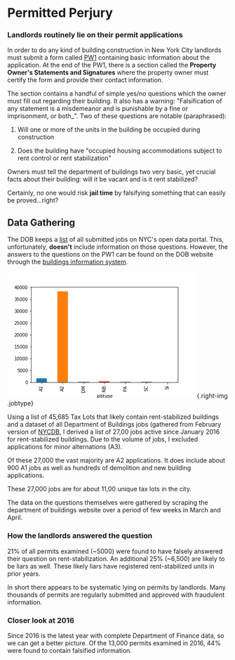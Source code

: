 # Permitted Perjury

### Landlords routinely lie on their permit applications

In order to do any kind of building construction in New York City landlords must submit a form called [PW1](http://www1.nyc.gov/assets/buildings/pdf/pw1.pdf) containing basic information about the application. At the end of the PW1, there is a section called the **Property Owner's Statements and Signatures** where the property owner must certify the form and provide their contact information.

The section contains a handful of simple yes/no questions which the owner must fill out regarding their building. It also has a warning: "Falsification of any statement is a misdemeanor and is punishable by a fine or imprisonment, or both_". Two of these questions are notable (paraphrased):

1) Will one or more of the units in the building be occupied during construction

2) Does the building have "occupied housing accommodations subject to rent control or rent stabilization"

Owners must tell the department of buildings two very basic, yet crucial facts about their building: will it be vacant and is it rent stabilized?

Certainly, no one would risk **jail time** by falsifying something that can easily be proved...right?


## Data Gathering

The DOB keeps a [list](https://data.cityofnewyork.us/Housing-Development/DOB-Job-Application-Filings/ic3t-wcy2/data) of all submitted jobs on NYC's open data portal. This, unfortunately, **doesn't** include information on those questions. However, the answers to the questions on the PW1 can be found on the DOB website through the [buildings information system](http://a810-bisweb.nyc.gov/bisweb/bsqpm01.jsp).

![](images/jobtype.png "job types"){.right-img .jobtype}

Using a list of 45,685 Tax Lots that likely contain rent-stabilized buildings and a dataset of all Department of Buildings jobs (gathered from February version of [NYCDB](https://github.com/aepyornis/nyc-db), I derived a list of 27,00 jobs active since January 2016 for rent-stabilized buildings. Due to the volume of jobs, I excluded applications for minor alternations (A3).

Of these 27,000 the vast majority are A2 applications. It does include about 900 A1 jobs as well as hundreds of demolition and new building applications.

These 27,000 jobs are for about 11,00 unique tax lots in the city.

The data on the questions themselves were gathered by scraping the department of buildings website over a period of few weeks in March and April.


### How the landlords answered the question

21% of all permits examined (~5000) were found to have falsely answered their question on rent-stabilization.  An additional 25% (~6,500) are likely to be liars as well. These likely liars have registered rent-stabilized units in prior years.

In short there appears to be systematic lying on permits by landlords. Many thousands of permits are regularly submitted and approved with fraudulent information.


### Closer look at 2016

Since 2016 is the latest year with complete Department of Finance data, so we can get a better picture. Of the 13,000 permits examined in 2016, 44% were found to contain falsified information.




